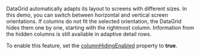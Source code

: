 DataGrid automatically adapts its layout to screens with different sizes. In this demo, you can switch between horizontal and vertical screen orientations. If columns do not fit the selected orientation, the DataGrid hides them one by one, starting with the rightmost column. Information from the hidden columns is still available in adaptive detail rows.

To enable this feature, set the [columnHidingEnabled](/Documentation/ApiReference/UI_Components/dxDataGrid/Configuration/#columnHidingEnabled) property to **true**.
<!--split-->